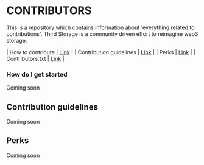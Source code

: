 # CONTRIBUTORS

This is a repository which contains information about 'everything related to contributions'. Third Storage is a community driven effort to reimagine web3 storage.

| How to contribute       | [Link](#how-do-i-get-started) |
| Contribution guidelines | [Link](#contribution-guidelines) |
| Perks                   | [Link](#perks) |
| Contributors.txt        | [Link](https://raw.githubusercontent.com/ThirdStorage/contributors/main/contributors.txt) |

### How do I get started

Coming soon

## Contribution guidelines

Coming soon

## Perks

Coming soon
